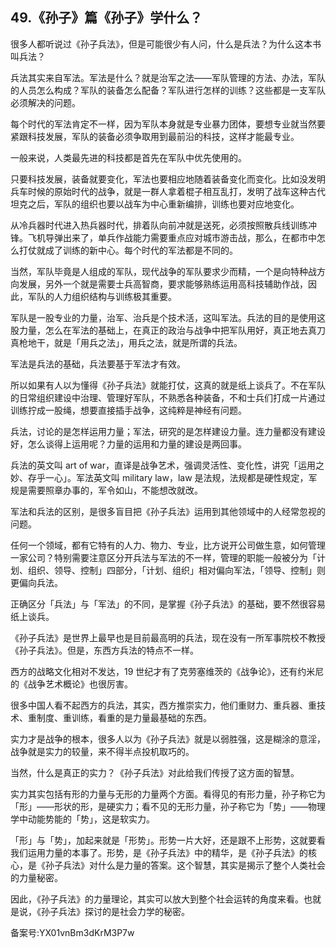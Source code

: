 ## 49.《孙子》篇《孙子》学什么？
很多人都听说过《孙子兵法》，但是可能很少有人问，什么是兵法？为什么这本书叫兵法？


兵法其实来自军法。军法是什么？就是治军之法——军队管理的方法、办法，军队的人员怎么构成？军队的装备怎么配备？军队进行怎样的训练？这些都是一支军队必须解决的问题。


每个时代的军法肯定不一样，因为军队本身就是专业暴力团体，要想专业就当然要紧跟科技发展，军队的装备必须争取用到最前沿的科技，这样才能最专业。


一般来说，人类最先进的科技都是首先在军队中优先使用的。


只要科技发展，装备就要变化，军法也要相应地随着装备变化而变化。比如没发明兵车时候的原始时代的战争，就是一群人拿着棍子相互乱打，发明了战车这种古代坦克之后，军队的组织也要以战车为中心重新编排，训练也要对应地变化。


从冷兵器时代进入热兵器时代，排着队向前冲就是送死，必须按照散兵线训练冲锋。飞机导弹出来了，单兵作战能力需要重点应对城市游击战，那么，在都市中怎么打仗就成了训练的新中心。每个时代的军法都是不同的。


当然，军队毕竟是人组成的军队，现代战争的军队要求少而精，一个是向特种战方向发展，另外一个就是需要士兵高智商，要求能够熟练运用高科技辅助作战，因此，军队的人力组织结构与训练极其重要。


军队是一股专业的力量，治军、治兵是个技术活，这叫军法。兵法的目的是使用这股力量，怎么在军法的基础上，在真正的政治与战争中把军队用好，真正地去真刀真枪地干，就是「用兵之法」，用兵之法，就是所谓的兵法。


军法是兵法的基础，兵法要基于军法才有效。


所以如果有人以为懂得《孙子兵法》就能打仗，这真的就是纸上谈兵了。不在军队的日常组织建设中治理、管理好军队，不熟悉各种装备，不和士兵们打成一片通过训练拧成一股绳，想要直接插手战争，这纯粹是神经有问题。


兵法，讨论的是怎样运用力量；军法，研究的是怎样建设力量。连力量都没有建设好，怎么谈得上运用呢？力量的运用和力量的建设是两回事。


兵法的英文叫 art of war，直译是战争艺术，强调灵活性、变化性，讲究「运用之妙、存乎一心」。军法英文叫 military law，law 是法规，法规都是硬性规定，军规是需要照章办事的，军令如山，不能想改就改。


军法和兵法的区别，是很多盲目把《孙子兵法》运用到其他领域中的人经常忽视的问题。


任何一个领域，都有它特有的人力、物力、专业，比方说开公司做生意，如何管理一家公司？特别需要注意区分开兵法与军法的不一样，管理的职能一般被分为「计划、组织、领导、控制」四部分，「计划、组织」相对偏向军法，「领导、控制」则更偏向兵法。


正确区分「兵法」与「军法」的不同，是掌握《孙子兵法》的基础，要不然很容易纸上谈兵。


《孙子兵法》是世界上最早也是目前最高明的兵法，现在没有一所军事院校不教授《孙子兵法》。但是，东西方兵法的特点不一样。


西方的战略文化相对不发达，19 世纪才有了克劳塞维茨的《战争论》，还有约米尼的《战争艺术概论》也很厉害。


很多中国人看不起西方的兵法，其实，西方推崇实力，他们重财力、重兵器、重技术、重制度、重训练，看重的是力量最基础的东西。


实力才是战争的根本，很多人以为《孙子兵法》就是以弱胜强，这是糊涂的意淫，战争就是实力的较量，来不得半点投机取巧的。


当然，什么是真正的实力？《孙子兵法》对此给我们传授了这方面的智慧。


实力其实包括有形的力量与无形的力量两个方面。看得见的有形力量，孙子称它为「形」——形状的形，是硬实力；看不见的无形力量，孙子称它为「势」——物理学中动能势能的「势」，这是软实力。


「形」与「势」，加起来就是「形势」。形势一片大好，还是跟不上形势，这就要看我们运用力量的本事了。形势，是《孙子兵法》中的精华，是《孙子兵法》的核心，是《孙子兵法》对什么是力量的答案。这个智慧，其实是揭示了整个人类社会的力量秘密。


因此，《孙子兵法》的力量理论，其实可以放大到整个社会运转的角度来看。也就是说，《孙子兵法》探讨的是社会力学的秘密。


备案号:YX01vnBm3dKrM3P7w

